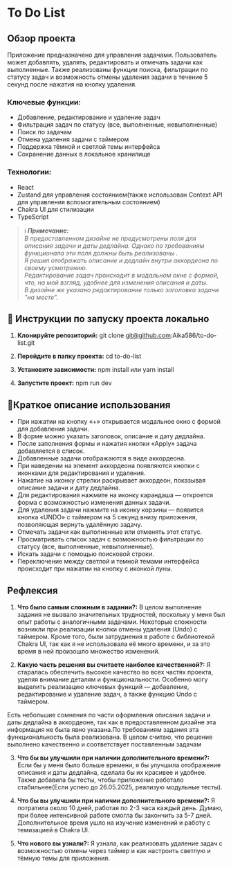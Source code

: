 # To Do List

## Обзор проекта

Приложение предназначено для управления задачами. Пользователь может добавлять, удалять, редактировать и отмечать задачи как выполненные. Также реализованы функции поиска, фильтрации по статусу задач и возможность отмены удаления задачи в течение 5 секунд после нажатия на кнопку удаления.

###  Ключевые функции:

- Добавление, редактирование и удаление задач
- Фильтрация задач по статусу (все, выполненные, невыполненные)
- Поиск по задачам
- Отмена удаления задачи с таймером 
- Поддержка тёмной и светлой темы интерфейса
- Сохранение данных в локальное хранилище

### Технологии:

- React
- Zustand для управления состоянием(также использован Context API для управления вспомогательным состоянием)
- Chakra UI для стилизации
- TypeScript

> ℹ️ ***Примечание:***  
> *В предоставленном дизайне не предусмотрены поля для описания задачи и даты дедлайна.*
> *Однако по требованиям функционала эти поля должны быть реализованы .*  
> *Я решил отображать описание и дедлайн внутри аккордеона по своему усмотрению.*  
> *Редактирование задач происходит в модальном окне с формой, что, на мой взгляд, удобнее для изменения описания и даты.*  
> *В дизайне же указано редактирование только заголовка задачи "на месте".*

## 🚀 Инструкции по запуску проекта локально

1. **Клонируйте репозиторий:**
git clone git@github.com:Aika586/to-do-list.git

2. **Перейдите в папку проекта:**
cd to-do-list

3. **Установите зависимости:**
npm install или yarn install

4. **Запустите проект:**
npm run dev 

## 📝Краткое описание использования

- При нажатии на кнопку «+» открывается модальное окно с формой для добавления задачи.
- В форме можно указать заголовок, описание и дату дедлайна.
- После заполнения формы и нажатия кнопки «Apply» задача добавляется в список.
- Добавленные задачи отображаются в виде аккордеона.
- При наведении на элемент аккордеона появляются кнопки с иконками для редактирования и удаления.
- Нажатие на иконку стрелки раскрывает аккордеон, показывая описание задачи и дату дедлайна.
- Для редактирования нажмите на иконку карандаша — откроется форма с возможностью изменения данных задачи.
- Для удаления задачи нажмите на иконку корзины — появится кнопка «UNDO» с таймером на 5 секунд внизу приложения, позволяющая вернуть удалённую задачу.
- Отмечать задачи как выполненные или отменять этот статус.
- Просматривать список задач с возможностью фильтрации по статусу (все, выполненные, невыполненные).
- Искать задачи с помощью поисковой строки.
- Переключение между светлой и темной темами интерфейса происходит при нажатии на кнопку с иконкой луны.

## Рефлексия

1. **Что было самым сложным в задании?:**
В целом выполнение задания не вызвало значительных трудностей, поскольку у меня был опыт работы с аналогичными задачами. Некоторые сложности возникли при реализации кнопки отмены удаления (Undo) с таймером. Кроме того, были затруднения в работе с библиотекой Chakra UI, так как я не использовала её много времени, и за это время в ней произошло множество изменений.

2. **Какую часть решения вы считаете наиболее качественной?:**
Я старалась обеспечить высокое качество во всех частях проекта, уделяя внимание деталям и функциональности. Особенно могу выделить реализацию ключевых функций — добавление, редактирование и удаление задач, а также функцию Undo с таймером.

Есть небольшие сомнения по части оформления описания задачи и даты дедлайна в аккордеоне, так как в предоставленном дизайне эта информация не была явно указана.По требованиям задания эта функциональность была реализована. В целом считаю, что решение выполнено качественно и соответствует поставленным задачам

3. **Что бы вы улучшили при наличии дополнительного времени?:**
Если бы у меня было больше времени, я бы улучшила отображение описания и даты дедлайна, сделала бы их красивее и удобнее. Также добавила бы тесты, чтобы приложение работало стабильнее(Если успею до 26.05.2025, реализую модульные тесты).

4. **Что бы вы улучшили при наличии дополнительного времени?:**
Я потратила около 10 дней, работая по 2-3 часа каждый день. Думаю, при более интенсивной работе смогла бы закончить за 5-7 дней. Дополнительное время ушло на изучение изменений и работу с темизацией в Chakra UI.

5. **Что нового вы узнали?:**
Я узнала, как реализовать удаление задач с возможностью отмены через таймер и как настроить светлую и тёмную темы для приложения.